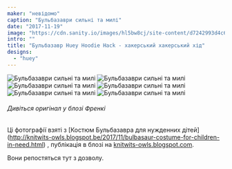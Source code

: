 ```yaml
---
maker: "невідомо"
caption: "Бульбазаври сильні та милі"
date: "2017-11-19"
image: "https://cdn.sanity.io/images/hl5bw8cj/site-content/d7242993d4c611f4a5d48ba63b1b9a3139a1c6cd-2000x1333.jpg"
intro: ""
title: "Бульбазавр Huey Hoodie Hack - хакерський хакерський хід"
designs:
  - "huey"
---
```


![Бульбазаври сильні та милі](https://posts.freesewing.org/uploads/bulbasaur_huey_1_4f299d4b87.jpg "Бульбазаври сильні та милі") ![Бульбазаври сильні та милі](https://posts.freesewing.org/uploads/bulbasaur_huey_2_6587c21b85.jpg "Бульбазаври сильні та милі") ![Бульбазаври сильні та милі](https://posts.freesewing.org/uploads/bulbasaur_huey_3_b1f5057533.jpg "Бульбазаври сильні та милі") ![Бульбазаври сильні та милі](https://posts.freesewing.org/uploads/bulbasaur_huey_4_f46df0bf35.jpg "Бульбазаври сильні та милі") ![Бульбазаври сильні та милі](https://posts.freesewing.org/uploads/bulbasaur_huey_5_e95c003b27.jpg "Бульбазаври сильні та милі") ![Бульбазаври сильні та милі](https://posts.freesewing.org/uploads/bulbasaur_huey_6_e82a85e020.jpg)

<Note>

###### Дивіться оригінал у блозі Френкі
Ці фотографії взяті з [Костюм Бульбазавра для нужденних дітей] (http://knitwits-owls.blogspot.be/2017/11/bulbasaur-costume-for-children-in-need.html) 
, публікація в блозі на [knitwits-owls.blogspot.com](http://knitwits-owls.blogspot.be).

Вони репостяться тут з дозволу.

</Note>
